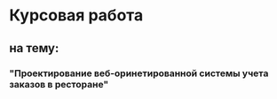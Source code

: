 # Курсовая работа
## на тему:
### "Проектирование веб-оринетированной системы учета заказов в ресторане"

